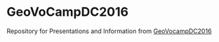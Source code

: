# GeoVoCampDC2016
Repository for Presentations and Information from [GeoVocampDC2016](http://vocamp.org/wiki/GeoVoCampDC2016)
